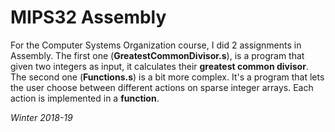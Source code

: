# MIPS32 Assembly

For the Computer Systems Organization course, I did 2 assignments in Assembly.
The first one (**GreatestCommonDivisor.s**), is a program that given two integers as input, it calculates their **greatest common divisor**.
The second one (**Functions.s**) is a bit more complex. It's a program that lets the user choose between different actions on sparse integer arrays. Each action is implemented in a **function**.
    
*Winter 2018-19*
